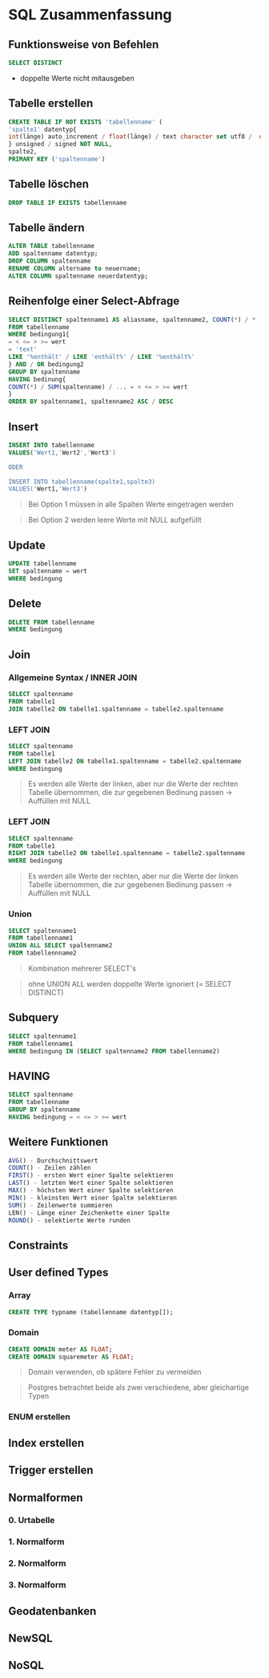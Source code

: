 # SQL Zusammenfassung
## Funktionsweise von Befehlen

```SQL
SELECT DISTINCT
```
* doppelte Werte nicht mitausgeben

## Tabelle erstellen
```SQL
CREATE TABLE IF NOT EXISTS 'tabellenname' (
'spalte1' datentyp{
int(länge) auto_increment / float(länge) / text character set utf8 /  date / time / datetime / timestamp / varchar(länge) / serial
} unsigned / signed NOT NULL,
spalte2,
PRIMARY KEY ('spaltenname')
```

## Tabelle löschen
```SQL
DROP TABLE IF EXISTS tabellenname
```

## Tabelle ändern
```SQL
ALTER TABLE tabellenname
ADD spaltenname datentyp;
DROP COLUMN spaltenname
RENAME COLUMN altername to neuername;
ALTER COLUMN spaltenname neuerdatentyp;
```


## Reihenfolge einer Select-Abfrage
```SQL
SELECT DISTINCT spaltenname1 AS aliasname, spaltenname2, COUNT(*) / *
FROM tabellenname
WHERE bedingung1{
= < <= > >= wert
= 'text'
LIKE '%enthält' / LIKE 'enthält%' / LIKE '%enthält%'
} AND / OR bedingung2
GROUP BY spaltenname
HAVING bedinung{
COUNT(*) / SUM(spaltenname) / ... = < <= > >= wert
}
ORDER BY spaltenname1, spaltenname2 ASC / DESC
```

## Insert
```SQL
INSERT INTO tabellenname
VALUES('Wert1,'Wert2','Wert3')

ODER

INSERT INTO tabellenname(spalte1,spalte3)
VALUES('Wert1,'Wert3')
```
> Bei Option 1 müssen in alle Spalten Werte eingetragen werden

> Bei Option 2 werden leere Werte mit NULL aufgefüllt

## Update
```SQL
UPDATE tabellenname
SET spaltenname = wert
WHERE bedingung
```

## Delete
```SQL
DELETE FROM tabellenname
WHERE bedingung
```

## Join
### Allgemeine Syntax / INNER JOIN
```SQL
SELECT spaltenname
FROM tabelle1
JOIN tabelle2 ON tabelle1.spaltenname = tabelle2.spaltenname
```

### LEFT JOIN
```SQL
SELECT spaltenname
FROM tabelle1
LEFT JOIN tabelle2 ON tabelle1.spaltenname = tabelle2.spaltenname
WHERE bedingung
```
> Es werden alle Werte der linken, aber nur die Werte der rechten Tabelle übernommen, die zur gegebenen Bedinung passen &rarr; Auffüllen mit NULL

### LEFT JOIN
```SQL
SELECT spaltenname
FROM tabelle1
RIGHT JOIN tabelle2 ON tabelle1.spaltenname = tabelle2.spaltenname
WHERE bedingung
```
> Es werden alle Werte der rechten, aber nur die Werte der linken Tabelle übernommen, die zur gegebenen Bedinung passen &rarr; Auffüllen mit NULL

### Union
```SQL
SELECT spaltenname1
FROM tabellenname1
UNION ALL SELECT spaltenname2
FROM tabellennname2
```
> Kombination mehrerer SELECT's

> ohne UNION ALL werden doppelte Werte ignoriert (= SELECT DISTINCT)

## Subquery
```SQL
SELECT spaltenname1
FROM tabellenname1
WHERE bedingung IN (SELECT spaltenname2 FROM tabellenname2)
```

## HAVING
```SQL
SELECT spaltenname
FROM tabellenname
GROUP BY spaltenname
HAVING bedingung = < <= > >= wert
```

## Weitere Funktionen
```SQL
AVG() - Durchschnittswert
COUNT() - Zeilen zählen
FIRST() - ersten Wert einer Spalte selektieren
LAST() - letzten Wert einer Spalte selektieren
MAX() - höchsten Wert einer Spalte selektieren
MIN() - kleinsten Wert einer Spalte selektieren
SUM() - Zeilenwerte summieren
LEN() - Länge einer Zeichenkette einer Spalte
ROUND() - selektierte Werte runden
```

## Constraints

## User defined Types
### Array
```SQL
CREATE TYPE typname (tabellenname datentyp[]);
```

### Domain
```SQL
CREATE DOMAIN meter AS FLOAT;
CREATE DOMAIN squaremeter AS FLOAT;
```
> Domain verwenden, ob spätere Fehler zu vermeiden

> Postgres betrachtet beide als zwei verschiedene, aber gleichartige Typen

### ENUM erstellen

## Index erstellen

## Trigger erstellen

## Normalformen
### 0. Urtabelle
### 1. Normalform
### 2. Normalform
### 3. Normalform

## Geodatenbanken

## NewSQL

## NoSQL
